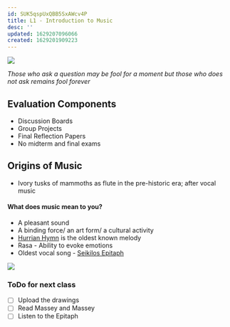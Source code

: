 ```yaml
---
id: SUK5qspUxQBB5SxAWcv4P
title: L1 - Introduction to Music
desc: ''
updated: 1629207096066
created: 1629201909223
---
```


![](/assets/images/2021-08-17-17-56-43.png)

_Those who ask a question may be fool for a moment but those who does not ask remains fool forever_
## Evaluation Components 
* Discussion Boards
* Group Projects 
* Final Reflection Papers
* No midterm and final exams 

## Origins of Music 
* Ivory tusks of mammoths as flute in the pre-historic era; after vocal music
#### What does music mean to you? 
* A pleasant sound
* A binding force/ an art form/ a cultural activity 
* [Hurrian Hymn](https://www.youtube.com/watch?v=QpxN2VXPMLc) is the oldest known melody
* Rasa - Ability to evoke emotions 
* Oldest vocal song - [Seikilos Epitaph](https://www.youtube.com/watch?v=mGfOHoun0OQ) 
  
![](/assets/images/2021-08-17-18-35-47.png) 

### ToDo for next class
- [ ] Upload the drawings
- [ ] Read Massey and Massey 
- [ ] Listen to the Epitaph  

